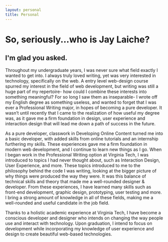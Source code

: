 ```yaml
---
layout: personal
title: Personal
---
```

# So, seriously...who is Jay Laiche?

## I'm glad you asked.

Throughout my undergraduate years, I was never sure what field exactly I wanted to get into. I always truly loved writing, yet was very interested in technology, specifically on the web. A entry level web-design course spurred my interest in the field of web development, but writing was still a huge part of my repertoire- how could I combine these interests into something meaningful? For so long I saw them as inseparable- I wrote off my English degree as something useless, and wanted to forget that I was ever a Professional Writing major, in hopes of becoming a pure developer. It wasn’t until recently that I came to the realization of how useful my degree was, as it gave me a firm foundation in design, user experience and interaction design that will lead me down a path of success in the future.

As a pure developer, classwork in Developing Online Content turned me into a basic developer, with added skills from online tutorials and an internship furthering my skills. These experiences gave me a firm foundation in modern web development, and I continue to learn new things as I go. When I began work in the Professional Writing option at Virginia Tech, I was introduced to topics I had never thought about, such as Interaction Design, User Experience, and more. These topics introduced to me to the philosophy behind the code I was writing, looking at the bigger picture of why things were produced the way they were. It was this balance of technical skills and theory that made me a well-rounded designer & developer. From these experiences, I have learned many skills such as front-end development, graphic design, prototyping, user testing and more. I bring a strong amount of knowledge in all of these fields, making me a well-rounded and useful candidate in the job field. 

Thanks to a holistic academic experience at Virginia Tech, I have become a conscious developer and designer who intends on changing the way people use and interact with technology. Upon graduation, I intend to focus on development while incorporating my knowledge of user experience and design to create beautiful web-based technologies. 

